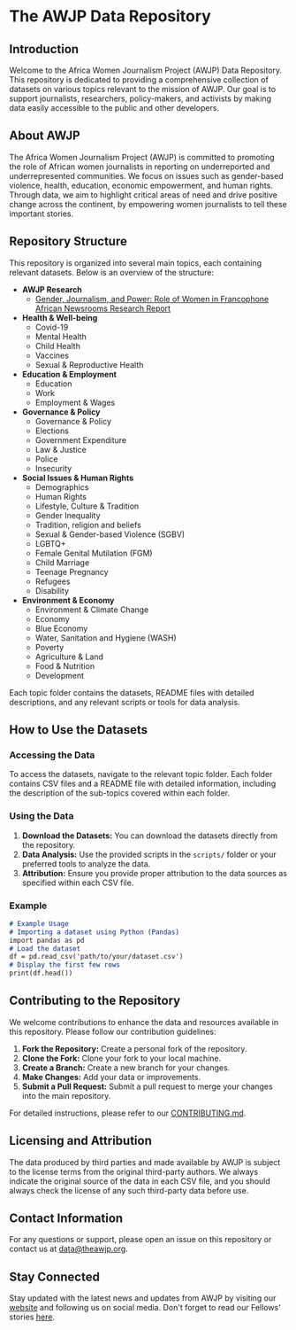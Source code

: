 # The AWJP Data Repository

## Introduction

Welcome to the Africa Women Journalism Project (AWJP) Data Repository. This repository is dedicated to providing a comprehensive collection of datasets on various topics relevant to the mission of AWJP. Our goal is to support journalists, researchers, policy-makers, and activists by making data easily accessible to the public and other developers.

## About AWJP

The Africa Women Journalism Project (AWJP) is committed to promoting the role of African women journalists in reporting on underreported and underrepresented communities. We focus on issues such as gender-based violence, health, education, economic empowerment, and human rights. Through data, we aim to highlight critical areas of need and drive positive change across the continent, by empowering women journalists to tell these important stories.

## Repository Structure

This repository is organized into several main topics, each containing relevant datasets. Below is an overview of the structure:
- **AWJP Research**
  - [Gender, Journalism, and Power: Role of Women in Francophone African Newsrooms Research Report](https://theawjp.org/gender-journalism-and-power-role-of-women-in-francophone-african-newsrooms/)
- **Health & Well-being**
  - Covid-19
  - Mental Health
  - Child Health
  - Vaccines
  - Sexual & Reproductive Health
- **Education & Employment**
  - Education
  - Work
  - Employment & Wages
- **Governance & Policy**
  - Governance & Policy
  - Elections
  - Government Expenditure
  - Law & Justice
  - Police
  - Insecurity
- **Social Issues & Human Rights**
  - Demographics
  - Human Rights
  - Lifestyle, Culture & Tradition
  - Gender Inequality
  - Tradition, religion and beliefs 
  - Sexual & Gender-based Violence (SGBV)
  - LGBTQ+
  - Female Genital Mutilation (FGM)
  - Child Marriage
  - Teenage Pregnancy
  - Refugees
  - Disability 
- **Environment & Economy**
  - Environment & Climate Change
  - Economy
  - Blue Economy
  - Water, Sanitation and Hygiene (WASH)
  - Poverty
  - Agriculture & Land
  - Food & Nutrition
  - Development 

  
Each topic folder contains the datasets, README files with detailed descriptions, and any relevant scripts or tools for data analysis.

## How to Use the Datasets

### Accessing the Data 

To access the datasets, navigate to the relevant topic folder. Each folder contains CSV files and a README file with detailed information, including the description of the sub-topics covered within each folder.

### Using the Data

1. **Download the Datasets:** You can download the datasets directly from the repository.
2. **Data Analysis:** Use the provided scripts in the `scripts/` folder or your preferred tools to analyze the data.
3. **Attribution:** Ensure you provide proper attribution to the data sources as specified within each CSV file.

### Example

```markdown
# Example Usage
# Importing a dataset using Python (Pandas)
import pandas as pd
# Load the dataset
df = pd.read_csv('path/to/your/dataset.csv')
# Display the first few rows
print(df.head())
```

## Contributing to the Repository

We welcome contributions to enhance the data and resources available in this repository. Please follow our contribution guidelines:
1. **Fork the Repository:** Create a personal fork of the repository.
2. **Clone the Fork:** Clone your fork to your local machine.
3. **Create a Branch:** Create a new branch for your changes.
4. **Make Changes:** Add your data or improvements.
5. **Submit a Pull Request:** Submit a pull request to merge your changes into the main repository.

For detailed instructions, please refer to our [CONTRIBUTING.md](CONTRIBUTING.md).

## Licensing and Attribution

The data produced by third parties and made available by AWJP is subject to the license terms from the original third-party authors. We always indicate the original source of the data in each CSV file, and you should always check the license of any such third-party data before use.

## Contact Information

For any questions or support, please open an issue on this repository or contact us at [data@theawjp.org](mailto:data@theawjp.org).

## Stay Connected

Stay updated with the latest news and updates from AWJP by visiting our [website](https://theawjp.org/) and following us on social media. Don't forget to read our Fellows' stories [here](https://theawjp.org/stories/).
